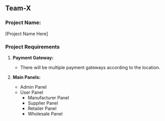 ## Team-X

### Project Name: 

[Project Name Here]

### Project Requirements

1. **Payment Gateway:**  
   - There will be multiple payment gateways according to the location.

2. **Main Panels:**
   - Admin Panel
   - User Panel
     - Manufacturer Panel
     - Supplier Panel
     - Retailer Panel
     - Wholesale Panel


                 
 
 
